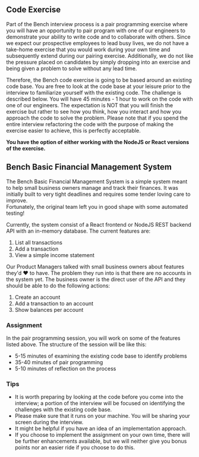 ## Code Exercise

Part of the Bench interview process is a pair programming exercise where you will have an opportunity to pair program with one of our engineers to demonstrate your ability to write code and to collaborate with others. Since we expect our prospective employees to lead busy lives, we do not have a take-home exercise that you would work during your own time and subsequently extend during our pairing exercise. Additionally, we do not like the pressure placed on candidates by simply dropping into an exercise and being given a problem to solve without any lead time.

Therefore, the Bench code exercise is going to be based around an existing code base. You are free to look at the code base at your leisure prior to the interview to familiarize yourself with the existing code. The challenge is described below. You will have 45 minutes - 1 hour to work on the code with one of our engineers. The expectation is NOT that you will finish the exercise but rather to see how you think, how you interact and how you approach the code to solve the problem. Please note that if you spend the entire interview refactoring the code with the purpose of making the exercise easier to achieve, this is perfectly acceptable.

**You have the option of either working with the NodeJS or React versions of the exercise.**

## Bench Basic Financial Management System

The Bench Basic Financial Management System is a simple system meant to help small business owners manage and track their finances. It was initially built to very tight deadlines and requires some tender loving care to improve.  
Fortunately, the original team left you in good shape with some automated testing!

Currently, the system consist of a React frontend or NodeJS REST backend API with an in-memory database. The current features are:

1. List all transactions
2. Add a transaction
3. View a simple income statement

Our Product Managers talked with small business owners about features they'd ❤ to have. The problem they run into is that there are no accounts in the system yet. The business owner is the direct user of the API and they should be able to do the following actions:

1. Create an account
2. Add a transaction to an account
3. Show balances per account

### Assignment

In the pair programming session, you will work on some of the features listed above. The structure of the session will be like this:

- 5-15 minutes of examining the existing code base to identify problems
- 35-40 minutes of pair programming
- 5-10 minutes of reflection on the process

### Tips

- It is worth preparing by looking at the code before you come into the interview; a portion of the interview will be focused on identifying the challenges with the existing code base.
- Please make sure that it runs on your machine. You will be sharing your screen during the interview.
- It might be helpful if you have an idea of an implementation approach.
- If you choose to implement the assignment on your own time, there will be further enhancements available, but we will neither give you bonus points nor an easier ride if you choose to do this.
